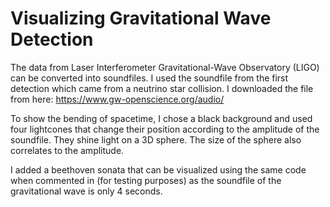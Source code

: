 # Visualizing Gravitational Wave Detection

The data from Laser Interferometer Gravitational-Wave Observatory (LIGO) can be converted into soundfiles. I used the soundfile from the first detection which came from a neutrino star collision. I downloaded the file from here: https://www.gw-openscience.org/audio/

To show the bending of spacetime, I chose a black background and used four lightcones that change their position according to the amplitude of the soundfile. They shine light on a 3D sphere. The size of the sphere also correlates to the amplitude. 

I added a beethoven sonata that can be visualized using the same code when commented in (for testing purposes) as the soundfile of the gravitational wave is only 4 seconds. 
